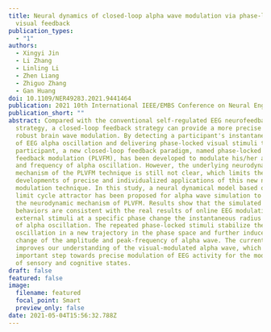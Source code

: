```yaml
---
title: Neural dynamics of closed-loop alpha wave modulation via phase-locked
  visual feedback
publication_types:
  - "1"
authors:
  - Xingyi Jin
  - Li Zhang
  - Linling Li
  - Zhen Liang
  - Zhiguo Zhang
  - Gan Huang
doi: 10.1109/NER49283.2021.9441464
publication: 2021 10th International IEEE/EMBS Conference on Neural Engineering (NER)
publication_short: ""
abstract: Compared with the conventional self-regulated EEG neurofeedback
  strategy, a closed-loop feedback strategy can provide a more precise and
  robust brain wave modulation. By detecting a participant's instantaneous phase
  of EEG alpha oscillation and delivering phase-locked visual stimuli to the
  participant, a new closed-loop feedback paradigm, named phase-locked visual
  feedback modulation (PLVFM), has been developed to modulate his/her amplitude
  and frequency of alpha oscillation. However, the underlying neurodynamic
  mechanism of the PLVFM technique is still not clear, which limits the
  developments of precise and individualized applications of this new neural
  modulation technique. In this study, a neural dynamical model based on the
  limit cycle attractor has been proposed for alpha wave simulation to explore
  the neurodynamic mechanism of PLVFM. Results show that the simulated dynamic
  behaviors are consistent with the real results of online EEG modulation. The
  external stimuli at a specific phase change the instantaneous radius and phase
  of alpha oscillation. The repeated phase-locked stimuli stabilize the alpha
  oscillation in a new trajectory in the phase space and further induce the
  change of the amplitude and peak-frequency of alpha wave. The current study
  improves our understanding of the visual-modulated alpha wave, which is an
  important step towards precise modulation of EEG activity for the modulation
  of sensory and cognitive states.
draft: false
featured: false
image:
  filename: featured
  focal_point: Smart
  preview_only: false
date: 2021-05-04T15:56:32.788Z
---
```

